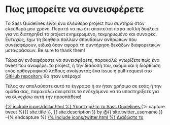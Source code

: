 
# Πως μπορείτε να συνεισφέρετε

Το Sass Guidelines είναι ένα ελεύθερο project που συντηρώ στον ελεύθερό μου χρόνο. Περιττό να πω ότι απαιτείται πάρα πολλή δουλειά για να διατηρηθεί το project ενημερωμένο, τεκμηριωμένο και συναφές. Ευτυχώς, έχω τη βοήθεια πολλών σπουδαίων ανθρώπων που συνεισφέρουν, ειδικά όσον αφορά τη συντήρηση δεκάδων <label for="aside-toggle" class="link-like">διαφορετικών μεταφράσεων</label>. Be sure to thank them!

Τώρα αν ενδιαφέρεστε να συνεισφέρετε, παρακαλώ γνωρίζετε πως ένα tweet που αναφέρει το project, ή την διάδοσή του, ακόμα και η διόρθωση ενός ορθογραφικού λάθους ανοίγοντας ένα issue ή pull-request στο [GitHub repository](https://github.com/HugoGiraudel/sass-guidelines) θα ήταν υπέροχο!

Τέλος αν απολαύσατε αυτό το έγγραφο ή αν ήταν χρήσιμο σε εσάς ή την ομάδα σας, παρακαλώ σκεφτείτε το ενδεχόμενο να το υποστηρίξετε για να συνεχίσω αυτή την προσπάθεια!

<div class="button-wrapper">
  <a href="https://gum.co/sass-guidelines" target="_blank" class="button">
    {% include icons/dollar.html %}
    Υποστηρίξτε το Sass Guidelines
  </a>
  {% capture tweet %}{{ site.title }}, {{ site.description }} by @{{ site.twitter_username }} –{% endcapture %}
  <a href="https://twitter.com/share?text={{ tweet | cgi_escape }}&url={{ site.url }}" target="_blank" class="button">
    {% include icons/twitter.html %}
    Διαδώστε το
  </a>
</div>
